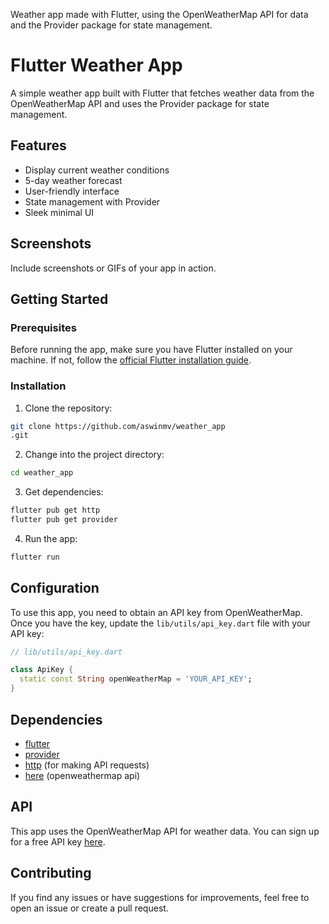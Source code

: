 Weather app made with Flutter, using the OpenWeatherMap API for data and the Provider package for state management.


# Flutter Weather App

A simple weather app built with Flutter that fetches weather data from the OpenWeatherMap API and uses the Provider package for state management.

## Features

- Display current weather conditions
- 5-day weather forecast
- User-friendly interface
- State management with Provider
- Sleek minimal UI

## Screenshots

Include screenshots or GIFs of your app in action.

## Getting Started

### Prerequisites

Before running the app, make sure you have Flutter installed on your machine. If not,
follow the [official Flutter installation guide](https://flutter.dev/docs/get-started/install).

### Installation

1. Clone the repository:

```bash
git clone https://github.com/aswinmv/weather_app
.git
```

2. Change into the project directory:

```bash
cd weather_app
```

3. Get dependencies:

```bash
flutter pub get http
flutter pub get provider
```

4. Run the app:

```bash
flutter run
```

## Configuration

To use this app, you need to obtain an API key from OpenWeatherMap. Once you have the key, 
update the `lib/utils/api_key.dart` file with your API key:

```dart
// lib/utils/api_key.dart

class ApiKey {
  static const String openWeatherMap = 'YOUR_API_KEY';
}
```

## Dependencies

- [flutter](https://flutter.dev/)
- [provider](https://pub.dev/packages/provider)
- [http](https://pub.dev/packages/http) (for making API requests)
- [here](https://openweathermap.org/api) (openweathermap api)

## API

This app uses the OpenWeatherMap API for weather data. You can sign up for a free API key [here](https://openweathermap.org/api).

## Contributing

If you find any issues or have suggestions for improvements, feel free to open an issue or create a pull request.

